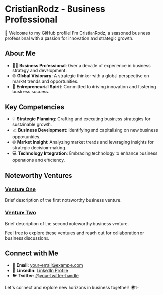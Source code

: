 # CristianRodz - Business Professional

👔 Welcome to my GitHub profile! I'm CristianRodz, a seasoned business professional with a passion for innovation and strategic growth.

## About Me

- 👨‍💼 **Business Professional**: Over a decade of experience in business strategy and development.
- 🌐 **Global Visionary**: A strategic thinker with a global perspective on market trends and opportunities.
- 🚀 **Entrepreneurial Spirit**: Committed to driving innovation and fostering business success.

## Key Competencies

- 💡 **Strategic Planning**: Crafting and executing business strategies for sustainable growth.
- 📈 **Business Development**: Identifying and capitalizing on new business opportunities.
- 🌐 **Market Insight**: Analyzing market trends and leveraging insights for strategic decision-making.
- 💻 **Technology Integration**: Embracing technology to enhance business operations and efficiency.

## Noteworthy Ventures

### [Venture One](link-to-venture-one)

Brief description of the first noteworthy business venture.

### [Venture Two](link-to-venture-two)

Brief description of the second noteworthy business venture.

Feel free to explore these ventures and reach out for collaboration or business discussions.

## Connect with Me

- 📧 **Email**: [your-email@example.com](mailto:your-email@example.com)
- 💼 **LinkedIn**: [LinkedIn Profile](https://www.linkedin.com/in/your-linkedin-profile)
- 🐦 **Twitter**: [@your-twitter-handle](https://twitter.com/your-twitter-handle)

Let's connect and explore new horizons in business together! 🌍✨
